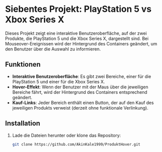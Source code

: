 # Siebentes Projekt: PlayStation 5 vs Xbox Series X

Dieses Projekt zeigt eine interaktive Benutzeroberfläche, auf der zwei Produkte, die PlayStation 5 und die Xbox Series X, dargestellt sind. Bei Mouseover-Ereignissen wird der Hintergrund des Containers geändert, um den Benutzer über die Auswahl zu informieren.

## Funktionen

- **Interaktive Benutzeroberfläche**: Es gibt zwei Bereiche, einer für die PlayStation 5 und einer für die Xbox Series X.
- **Hover-Effekt**: Wenn der Benutzer mit der Maus über die jeweiligen Bereiche fährt, wird der Hintergrund des Containers entsprechend geändert.
- **Kauf-Links**: Jeder Bereich enthält einen Button, der auf den Kauf des jeweiligen Produkts verweist (derzeit ohne funktionale Verlinkung).

## Installation

1. Lade die Dateien herunter oder klone das Repository:
   ```bash
   git clone https://github.com/AkinKale1999/ProduktHover.git
